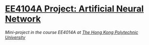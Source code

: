 # [EE4104A Project: Artificial Neural Network](http://www.ee.polyu.edu.hk/pdf/syllabus/BEng/EE4014A.pdf)
*Mini-project in the course EE4014A at [The Hong Kong Polytechnic University](https://www.polyu.edu.hk/)*
